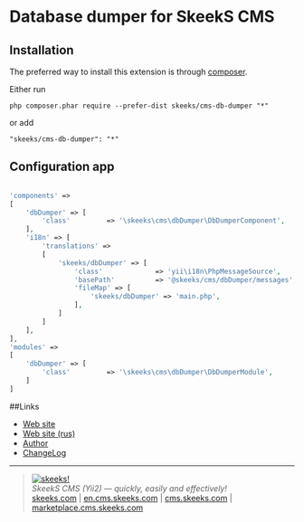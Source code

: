 Database dumper for SkeekS CMS
===================================

Installation
------------

The preferred way to install this extension is through [composer](http://getcomposer.org/download/).

Either run

```
php composer.phar require --prefer-dist skeeks/cms-db-dumper "*"
```

or add

```
"skeeks/cms-db-dumper": "*"
```

Configuration app
----------

```php

'components' =>
[
    'dbDumper' => [
        'class'         => '\skeeks\cms\dbDumper\DbDumperComponent',
    ],
    'i18n' => [
        'translations' =>
        [
            'skeeks/dbDumper' => [
                'class'             => 'yii\i18n\PhpMessageSource',
                'basePath'          => '@skeeks/cms/dbDumper/messages',
                'fileMap' => [
                    'skeeks/dbDumper' => 'main.php',
                ],
            ]
        ]
    ],
],
'modules' =>
[
    'dbDumper' => [
        'class'         => '\skeeks\cms\dbDumper\DbDumperModule',
    ]
]

```

##Links
* [Web site](http://en.cms.skeeks.com)
* [Web site (rus)](http://cms.skeeks.com)
* [Author](http://skeeks.com)
* [ChangeLog](https://github.com/skeeks-cms/cms-db-dumper/blob/master/CHANGELOG.md)


___

> [![skeeks!](https://gravatar.com/userimage/74431132/13d04d83218593564422770b616e5622.jpg)](http://skeeks.com)  
<i>SkeekS CMS (Yii2) — quickly, easily and effectively!</i>  
[skeeks.com](http://skeeks.com) | [en.cms.skeeks.com](http://en.cms.skeeks.com) | [cms.skeeks.com](http://cms.skeeks.com) | [marketplace.cms.skeeks.com](http://marketplace.cms.skeeks.com)


